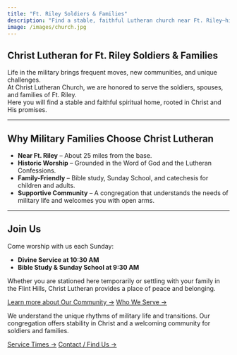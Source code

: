 ```yaml
---
title: "Ft. Riley Soldiers & Families"
description: "Find a stable, faithful Lutheran church near Ft. Riley—historic worship and supportive community in Manhattan, KS."
image: /images/church.jpg
---
```


## Christ Lutheran for Ft. Riley Soldiers & Families

Life in the military brings frequent moves, new communities, and unique challenges.  
At Christ Lutheran Church, we are honored to serve the soldiers, spouses, and families of Ft. Riley.  
Here you will find a stable and faithful spiritual home, rooted in Christ and His promises.

---

## Why Military Families Choose Christ Lutheran

- **Near Ft. Riley** – About 25 miles from the base.  
- **Historic Worship** – Grounded in the Word of God and the Lutheran Confessions.  
- **Family-Friendly** – Bible study, Sunday School, and catechesis for children and adults.  
- **Supportive Community** – A congregation that understands the needs of military life and welcomes you with open arms.  

---

## Join Us

Come worship with us each Sunday:

- **Divine Service at 10:30 AM**  
- **Bible Study & Sunday School at 9:30 AM**

Whether you are stationed here temporarily or settling with your family in the Flint Hills, Christ Lutheran provides a place of peace and belonging.

[Learn more about Our Community →](/community/)
[Who We Serve →](/who-we-serve/)

We understand the unique rhythms of military life and transitions. Our congregation offers stability in Christ and a welcoming community for soldiers and families.

<div class="mt-4 flex flex-wrap gap-2">
  <a href="/service-times/" class="inline-block bg-liturgical-red hover:bg-liturgical-burgundy text-white px-4 py-2 rounded font-cinzel transition-colors">Service Times →</a>
  <a href="/contact/" class="inline-block bg-white border border-liturgical-red/40 text-liturgical-red hover:bg-liturgical-cream px-4 py-2 rounded font-cinzel transition-colors">Contact / Find Us →</a>
</div>
